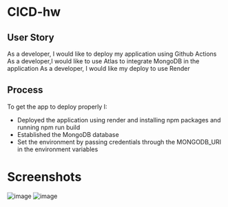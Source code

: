 # CICD-hw

## User Story
As a developer, I would like to deploy my application using Github Actions
As a developer,I would like to use Atlas to integrate MongoDB in the application
As a developer, I would like my deploy to use Render

## Process
To get the app to deploy properly I:
- Deployed the application using render and installing npm packages and running npm run build
- Established the MongoDB database
- Set the environment by passing credentials through the MONGODB_URI in the environment variables

# Screenshots
![image](https://github.com/user-attachments/assets/7233c95f-d896-490f-9426-022ed8b92058)
![image](https://github.com/user-attachments/assets/e78dd51b-eb31-4ad6-a573-176180e52bfd)

